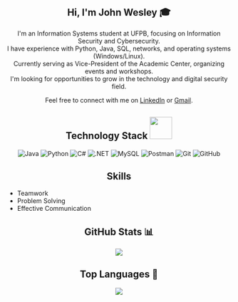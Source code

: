 <!-- My Intro -->
<h2 align="center">Hi, I'm John Wesley 🎓</h2>

<p align="center">
    I'm an Information Systems student at UFPB, focusing on Information Security and Cybersecurity.<br>
    I have experience with Python, Java, SQL, networks, and operating systems (Windows/Linux).<br>
    Currently serving as Vice-President of the Academic Center, organizing events and workshops.<br>
    I'm looking for opportunities to grow in the technology and digital security field.
</p>

<!-- Connect with me -->
<p align="center">
    Feel free to connect with me on 
    <a href="https://linkedin.com/in/john-moreira-pinto">LinkedIn</a> or 
    <a href="mailto:john.silva@dcx.ufpb.br">Gmail</a>.
</p>

<!-- Technology Stack -->
<h2 align="center">Technology Stack <img src="images/laptop.gif" width="50"></h2>

<p align="center">
    <img align="center" alt="Java" src="https://img.shields.io/badge/java-%23ED8B00.svg?style=for-the-badge&logo=openjdk&logoColor=white">
    <img align="center" alt="Python" src="https://img.shields.io/badge/python-3670A0?style=for-the-badge&logo=python&logoColor=ffdd54">
    <img align="center" alt="C#" src="https://img.shields.io/badge/C%23-239120?style=for-the-badge&logo=c-sharp&logoColor=white">
    <img align="center" alt=".NET" src="https://img.shields.io/badge/.NET-5C2D91?style=for-the-badge&logo=.net&logoColor=white">
    <img align="center" alt="MySQL" src="https://img.shields.io/badge/MySQL-00000F?style=for-the-badge&logo=mysql&logoColor=white">
    <img align="center" alt="Postman" src="https://img.shields.io/badge/Postman-FF6C37.svg?style=for-the-badge&logo=Postman&logoColor=white">
    <img align="center" alt="Git" src="https://img.shields.io/badge/Git-000?style=for-the-badge&logo=git&logoColor=E94D5F">
    <img align="center" alt="GitHub" src="https://img.shields.io/badge/GitHub-000?style=for-the-badge&logo=github&logoColor=30A3DC">
</p>

<!-- Skills -->
<h2 align="center">Skills</h2>
<ul>
    <li>Teamwork</li>
    <li>Problem Solving</li>
    <li>Effective Communication</li>
</ul>

<!-- GitHub Stats -->
<h2 align="center">GitHub Stats 📊</h2>

<p align="center">
    <img src="https://github-readme-stats.vercel.app/api?username=JohnWesleyPinto&theme=transparent&bg_color=000&border_color=30A3DC&show_icons=true&icon_color=30A3DC&title_color=E94D5F&text_color=FFF">
</p>

<!-- Most Used Languages -->
<h2 align="center">Top Languages 🚀</h2>

<p align="center">
    <img src="https://github-readme-stats-git-masterrstaa-rickstaa.vercel.app/api/top-langs/?username=JohnWesleyPinto&layout=compact&bg_color=000&border_color=30A3DC&title_color=E94D5F&text_color=FFF">
</p>
